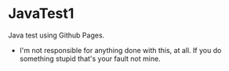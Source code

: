 # JavaTest1
Java test using Github Pages.

* I'm not responsible for anything done with this, at all. If you do something stupid that's your fault not mine.
